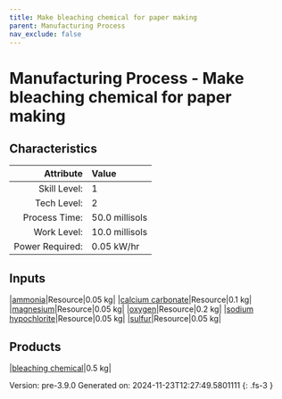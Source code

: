 ```yaml
---
title: Make bleaching chemical for paper making
parent: Manufacturing Process
nav_exclude: false
---
```

# Manufacturing Process - Make bleaching chemical for paper making


## Characteristics

| Attribute      | Value |
|--------:|:------|
|Skill Level:|1|
|Tech Level:|2|
|Process Time:|50.0 millisols|
|Work Level:|10.0 millisols|
|Power Required:|0.05 kW/hr|

## Inputs

|[ammonia](../resource/ammonia.html)|Resource|0.05 kg|
|[calcium carbonate](../resource/calcium-carbonate.html)|Resource|0.1 kg|
|[magnesium](../resource/magnesium.html)|Resource|0.05 kg|
|[oxygen](../resource/oxygen.html)|Resource|0.2 kg|
|[sodium hypochlorite](../resource/sodium-hypochlorite.html)|Resource|0.05 kg|
|[sulfur](../resource/sulfur.html)|Resource|0.05 kg|

## Products

|[bleaching chemical](../resource/bleaching-chemical.html)|0.5 kg|


Version: pre-3.9.0 Generated on: 2024-11-23T12:27:49.5801111
{: .fs-3 }

